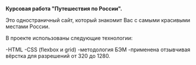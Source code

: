 <b>Курсовая работа "Путешествия по России".</b>

Это одностраничный сайт, который знакомит Вас с самыми красивыми местами России. 

В проекте использованы следующие технологии: 

-HTML
-CSS (flexbox и grid)
-методология БЭМ
-применена отзывчивая вёрстка для разрешений от 320 до 1280.

